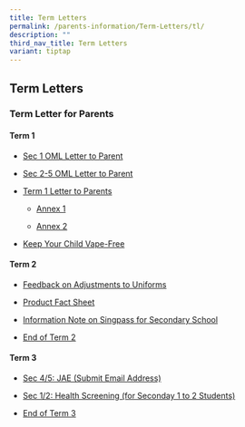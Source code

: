 ```yaml
---
title: Term Letters
permalink: /parents-information/Term-Letters/tl/
description: ""
third_nav_title: Term Letters
variant: tiptap
---
```

<h2>Term Letters</h2>
<h3>Term Letter for Parents</h3>
<h4>Term 1</h4>
<ul data-tight="true" class="tight">
<li>
<p><a href="/files/JVS_S1_Parent_OML_PG_Letter_2024_approved.pdf" rel="noopener noreferrer nofollow" target="_blank">Sec 1 OML Letter to Parent</a>
</p>
</li>
<li>
<p><a href="/files/JVS_S2_5_Parent_OML_PG_Letter_2024_approved.pdf" rel="noopener noreferrer nofollow" target="_blank">Sec 2-5 OML Letter to Parent</a>
</p>
</li>
<li>
<p><a href="/files/Term Letter/2024_Term_1_Letter_to_Parents.pdf" rel="noopener noreferrer nofollow" target="_blank">Term 1 Letter to Parents</a>
</p>
<ul data-tight="true" class="tight">
<li>
<p><a href="/files/Term Letter/Annex_1_JVS_Calendar_caa_9_Jan_2024.pdf" rel="noopener noreferrer nofollow" target="_blank">Annex 1</a>
</p>
</li>
<li>
<p><a href="/files/Term Letter/Annex_2_30_for_30_Parents_Letter.pdf" rel="noopener noreferrer nofollow" target="_blank">Annex 2</a>
</p>
</li>
</ul>
</li>
<li>
<p><a href="/files/Term Letter/Keep_Your_Child_Vape_Free.pdf" rel="noopener noreferrer nofollow" target="_blank">Keep Your Child Vape-Free</a>
</p>
</li>
</ul>
<p></p>
<h4>Term 2</h4>
<ul data-tight="true" class="tight">
<li>
<p><a href="/files/Term Letter/Feedback_on_Adjustments_to_Uniforms.pdf" rel="noopener noreferrer nofollow" target="_blank">Feedback on Adjustments to Uniforms</a>
</p>
</li>
<li>
<p><a href="/files/Term Letter/Product_Fact_Sheet__Year_2024_May__Revised.pdf" rel="noopener noreferrer nofollow" target="_blank">Product Fact Sheet</a>
</p>
</li>
<li>
<p><a href="/files/Term Letter/Information_Note_on_Singpass_for_Secondary_School.pdf" rel="noopener noreferrer nofollow" target="_blank">Information Note on Singpass for Secondary School</a>
</p>
</li>
<li>
<p><a href="/files/Term Letter/2024_End_of_Term_2.pdf" rel="noopener noreferrer nofollow" target="_blank">End of Term 2</a>
</p>
</li>
</ul>
<p></p>
<h4>Term 3</h4>
<ul data-tight="true" class="tight">
<li>
<p><a href="/files/Term Letter/Sec_sch_student_Info_note_Submit_email_add.pdf" rel="noopener noreferrer nofollow" target="_blank">Sec 4/5: JAE (Submit Email Address)</a>
</p>
</li>
<li>
<p><a href="/files/Term Letter/School_Health_Visit_for_Secondary_1_to_2_Students.pdf" rel="noopener noreferrer nofollow" target="_blank">Sec 1/2: Health Screening (for Seconday 1 to 2 Students)</a>
</p>
</li>
<li>
<p><a href="/files/Term Letter/2024_End_of_Term_3.pdf" rel="noopener noreferrer nofollow" target="_blank">End of Term 3</a>
</p>
</li>
</ul>
<p></p>
<p></p>